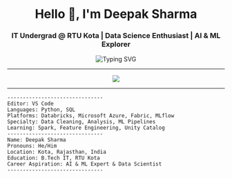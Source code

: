 <h1 align="center">Hello <span>👋</span>, I'm Deepak Sharma</h1>
<h3 align="center">IT Undergrad @ RTU Kota | Data Science Enthusiast | AI & ML Explorer</h3>

<p align="center">
  <img src="https://readme-typing-svg.herokuapp.com?font=Fira+Code&duration=2500&pause=1000&color=00F7FF&center=true&vCenter=true&width=500&lines=Data+Science+Enthusiast;Machine+Learning+Explorer;Learning+Databricks+Microsoft Fabrics+Azure+%26+Spark;Aspiring+AI+Professional" alt="Typing SVG" />
</p>

---


<p align="center">
  <img src="https://skillicons.dev/icons?i=python,sql,git,jupyter,vscode,linux,figma" />
</p>

---

```text
-------------------------------
Editor: VS Code  
Languages: Python, SQL  
Platforms: Databricks, Microsoft Azure, Fabric, MLflow  
Specialty: Data Cleaning, Analysis, ML Pipelines  
Learning: Spark, Feature Engineering, Unity Catalog  
-------------------------------
Name: Deepak Sharma  
Pronouns: He/Him  
Location: Kota, Rajasthan, India  
Education: B.Tech IT, RTU Kota  
Career Aspiration: AI & ML Expert & Data Scientist  
-------------------------------
